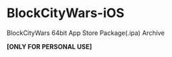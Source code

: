 # BlockCityWars-iOS

BlockCityWars 64bit App Store Package(.ipa) Archive
 
 **[ONLY FOR PERSONAL USE]**
